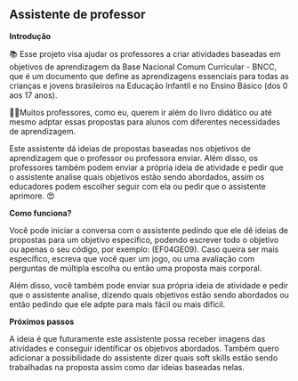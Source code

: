 
## Assistente de professor

  
**Introdução**

📚 Esse projeto visa ajudar os professores a criar atividades baseadas em objetivos de aprendizagem da Base Nacional Comum Curricular - BNCC, que é um documento que define as aprendizagens essenciais para todas as crianças e jovens brasileiros na Educação Infantil e no Ensino Básico (dos 0 aos 17 anos). 

👩‍🏫Muitos professores, como eu, querem ir além do livro didático ou até mesmo adptar essas propostas para alunos com diferentes necessidades de aprendizagem. 

Este assistente dá ideias de propostas baseadas nos objetivos de aprendizagem que o professor ou professora enviar. Além disso, os professores também podem enviar a própria ideia de atividade e pedir que o assistente analise quais objetivos estão sendo abordados, assim os educadores podem escolher seguir com ela ou pedir que o assistente aprimore. 😍

**Como funciona?**

Você pode iniciar a conversa com o assistente pedindo que ele dê ideias de propostas para um objetivo específico, podendo escrever todo o objetivo ou apenas o seu código, por exemplo: (EF04GE09). Caso queira ser mais específico, escreva que você quer um jogo, ou uma avaliação com perguntas de múltipla escolha ou então uma proposta mais corporal.

Além disso, você também pode enviar sua própria ideia de atividade e pedir que o assistente analise, dizendo quais objetivos estão sendo abordados ou então pedindo que ele adpte para mais fácil ou mais difícil.

**Próximos passos**

A ideia é que futuramente este assistente possa receber imagens das atividades e conseguir identificar os objetivos abordados.
Também quero adicionar a possibilidade do assistente dizer quais soft skills estão sendo trabalhadas na proposta assim como dar ideias baseadas nelas.


